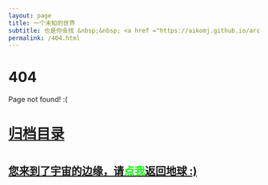 ```yaml
---
layout: page
title: 一个未知的世界
subtitle: 也是你会找 &nbsp;&nbsp; <a href ="https://aikomj.github.io/arch.html">架构</a>&nbsp;&nbsp; <a href ="https://aikomj.github.io/life.html">生活故事</a>&nbsp;&nbsp; <a href ="https://aikomj.github.io/jvm.html">JVM</a>&nbsp;&nbsp; <a href ="https://aikomj.github.io/spring-boot.html">Spring Boot</a>&nbsp;&nbsp; <a href ="https://aikomj.github.io/spring-cloud.html">Spring Cloud</a>
permalink: /404.html
---
```


# 404

Page not found! :(

<h1><a href ="https://aikomj.github.io/archives.html">归档目录</a><h1>

<h2><a href="https://aikomj.github.io/archives.html">您来到了宇宙的边缘，请<span style="color:#00FF00">点我</span>返回地球 :)</a></h2>
